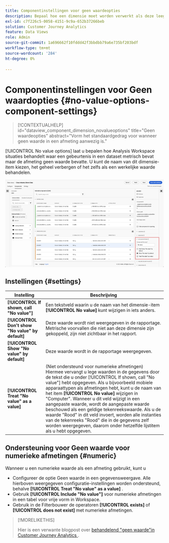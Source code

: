 ```yaml
---
title: Componentinstellingen voor geen waardeopties
description: Bepaal hoe een dimensie moet worden verwerkt als deze leeg is.
exl-id: c7f226c5-0058-4151-9c9a-652b37266beb
solution: Customer Journey Analytics
feature: Data Views
role: Admin
source-git-commit: 1a696662f10fddd42f3bbdbb79a6e735bf203bdf
workflow-type: tm+mt
source-wordcount: '284'
ht-degree: 0%

---
```


# Componentinstellingen voor Geen waardopties {#no-value-options-component-settings}

<!-- markdownlint-disable MD034 -->

>[!CONTEXTUALHELP]
>id="dataview_component_dimension_novalueoptions"
>title="Geen waardeopties"
>abstract="Vorm het standaardgedrag voor wanneer geen waarde in een afmeting aanwezig is."

<!-- markdownlint-enable MD034 -->


[!UICONTROL No value options] laat u bepalen hoe Analysis Workspace situaties behandelt waar een gebeurtenis in een dataset metrisch bevat maar de afmeting geen waarde bevatte. U kunt de naam van dit dimensie-item kiezen, het geheel verbergen of het zelfs als een werkelijke waarde behandelen.

![ Geen waardeopties ](../assets/no-value-options.png)

## Instellingen {#settings}

| Instelling | Beschrijving |
| --- | --- |
| **[!UICONTROL If shown, call "No value"]** | Een tekstveld waarin u de naam van het dimensie-item **[!UICONTROL No value]** kunt wijzigen in iets anders. |
| **[!UICONTROL Don't show "No value" by default]** | Deze waarde wordt niet weergegeven in de rapportage. Metrische voorvallen die niet aan deze dimensie zijn gekoppeld, zijn niet zichtbaar in het rapport. |
| **[!UICONTROL Show "No value" by default]** | Deze waarde wordt in de rapportage weergegeven. |
| **[!UICONTROL Treat "No value" as a value]** | (Niet ondersteund voor numerieke afmetingen) Hiermee vervangt u lege waarden in de gegevens door de tekst die u onder [!UICONTROL If shown, call "No value"] hebt opgegeven. Als u bijvoorbeeld mobiele apparaattypen als afmetingen hebt, kunt u de naam van het item **[!UICONTROL No value]** wijzigen in &quot;Computer&quot;. Wanneer u dit veld wijzigt in een aangepaste waarde, wordt de aangepaste waarde beschouwd als een geldige tekenreekswaarde. Als u de waarde &quot;Rood&quot; in dit veld invoert, worden alle instanties van de tekenreeks &quot;Rood&quot; die in de gegevens zelf worden weergegeven, daarom onder hetzelfde lijstitem als u hebt opgegeven. |

## Ondersteuning voor Geen waarde voor numerieke afmetingen {#numeric}

Wanneer u een numerieke waarde als een afmeting gebruikt, kunt u

* Configureer de optie Geen waarde in een gegevensweergave. Alle hierboven weergegeven configuratie-instellingen worden ondersteund, behalve **[!UICONTROL Treat "No value" as a value]** .
* Gebruik **[!UICONTROL Include "No value"]** voor numerieke afmetingen in een tabel voor vrije vorm in Workspace.
* Gebruik in de Filterbouwer de operatoren **[!UICONTROL exists]** of **[!UICONTROL does not exist]** met numerieke afmetingen.


>[!MORELIKETHIS]
>
>Hier is een verwante blogpost over [ behandelend &quot;geen waarde&quot;in Customer Journey Analytics ](https://experienceleaguecommunities.adobe.com/t5/adobe-analytics-blogs/handling-quot-no-value-quot-in-customer-journey-analytics/ba-p/597339).

